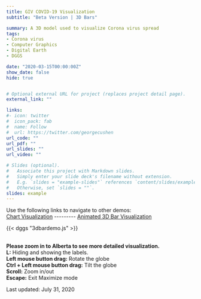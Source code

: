 ```yaml
---
title: GIV COVID-19 Visualization
subtitle: "Beta Version | 3D Bars"

summary: A 3D model used to visualize Corona virus spread 
tags:
- Corona virus
- Computer Graphics
- Digital Earth
- DGGS

date: "2020-03-15T00:00:00Z"
show_date: false
hide: true


# Optional external URL for project (replaces project detail page).
external_link: ""

links:
#- icon: twitter
#  icon_pack: fab
#  name: Follow
#  url: https://twitter.com/georgecushen
url_code: ""
url_pdf: ""
url_slides: ""
url_video: ""

# Slides (optional).
#   Associate this project with Markdown slides.
#   Simply enter your slide deck's filename without extension.
#   E.g. `slides = "example-slides"` references `content/slides/example-slides.md`.
#   Otherwise, set `slides = ""`.
slides: example
---
```

Use the following links to navigate to other demos:\
[Chart Visualization](/project/corona-vis/) --------- [Animated 3D Bar Visualization](/project/corona-vis-3dbar-animated/) 

{{< dggs "3dbardemo.js" >}}

\
**Please zoom in to Alberta to see more detailed visualization.**\
**L:** Hiding and showing the labels.\
**Left mouse button drag:** Rotate the globe\
**Ctrl + Left mouse button drag:** Tilt the globe\
**Scroll:** Zoom in/out\
**Escape:** Exit Maximize mode

Last updated: July 31, 2020

